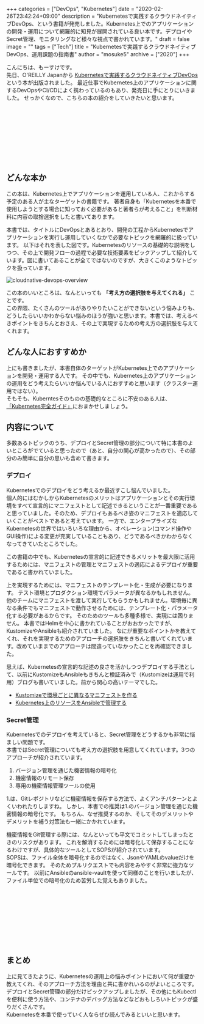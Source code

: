 +++
categories = ["DevOps", "Kubernetes"]
date = "2020-02-26T23:42:24+09:00"
description = "Kubernetesで実践するクラウドネイティブDevOps、という書籍が発売しました。Kubernetes上でのアプリケーションの開発・運用について網羅的に知見が展開されている良い本です。デプロイやSecret管理、モニタリングなど様々な視点で書かれています。"
draft = false
image = ""
tags = ["Tech"]
title = "Kubernetesで実践するクラウドネイティブDevOps、運用課題の指南書"
author = "mosuke5"
archive = ["2020"]
+++

こんにちは、もーすけです。  
先日、O'REILLY Japanから <a href="https://amzn.to/2PraGZ8" target="_blank">Kubernetesで実践するクラウドネイティブDevOps</a> という本が出版されました。
最近仕事でKubernetes上のアプリケーションに関するDevOpsやCI/CDによく携わっているのもあり、発売日に手にとりにいきました。
せっかくなので、こちらの本の紹介をしていきたいと思います。

<div class="iframely-embed"><div class="iframely-responsive" style="height: 140px; padding-bottom: 0;"><a href="https://www.amazon.co.jp/Kubernetes%25E3%2581%25A7%25E5%25AE%259F%25E8%25B7%25B5%25E3%2581%2599%25E3%2582%258B%25E3%2582%25AF%25E3%2583%25A9%25E3%2582%25A6%25E3%2583%2589%25E3%2583%258D%25E3%2582%25A4%25E3%2583%2586%25E3%2582%25A3%25E3%2583%2596DevOps-John-Arundel/dp/4873119014" data-iframely-url="//cdn.iframe.ly/j1izGzy?iframe=card-small"></a></div></div><script async src="//cdn.iframe.ly/embed.js" charset="utf-8"></script>
<!--more-->

## どんな本か
この本は、Kubernetes上でアプリケーションを運用している人、これからする予定のある人が主なターゲットの書籍です。
著者自身も「Kubernetesを本番で使用しようとする場合に知っておく必要があると著者らが考えること」を判断材料に内容の取捨選択をしたと書いてあります。

本書では、タイトルにDevOpsとあるとおり、開発の工程からKubernetesでアプリケーションを実行し運用していくなかで必要なトピックを網羅的に扱っています。
以下はそれを表した図です。Kubernetesのリソースの基礎的な説明をしつつ、その上で開発フローの過程で必要な技術要素をピックアップして紹介しています。図に書いてあることが全てではないのですが、大きくこのようなトピックを扱っています。

![cloudnative-devops-overview](/image/cloudnative-devops-overview.png)

この本のいいところは、なんといっても **「考え方の選択肢を与えてくれる」** ことです。  
この界隈、たくさんのツールがありやりたいことができないという悩みよりも、どうしたらいいかわからない悩みのほうが強いと思います。本書では、考えるべきポイントをきちんとおさえ、その上で実現するための考え方の選択肢を与えてくれます。

## どんな人におすすめか
上にも書きましたが、本書自体のターゲットがKubernetes上でのアプリケーションを開発・運用する人です。
その中でも、Kubernetes上のアプリケーションの運用をどう考えたらいいか悩んでいる人におすすめと思います（クラスター運用ではない）。  
そもそも、Kuberntesそのものの基礎的なところに不安のある人は、<a href="https://amzn.to/3a0PWPE" target="_blank">「Kubernetes完全ガイド」</a>におまかせしましょう。

## 内容について
多数あるトピックのうち、デプロイとSecret管理の部分について特に本書のよいところがでていると思ったので（あと、自分の関心が高かったので）、その部分のみ簡単に自分の思いも含めて書きます。

### デプロイ
Kubernetesでのデプロイをどう考えるか最近すこし悩んでいました。  
個人的にはむかしからKubernetesのメリットはアプリケーションとその実行環境をすべて宣言的にマニフェストとして記述できるということが一番重要であると思っていました。そのため、デプロイもあるべき姿のマニフェストを適応していくことがベストであると考えています。
一方で、エンタープライズなKubernetesの世界ではいろいろな理由から、オペレーション(コマンド操作やGUI操作)による変更が充実していることもあり、どうであるべきかわからなくなってきていたところでした。

この書籍の中でも、Kubernetesの宣言的に記述できるメリットを最大限に活用するためには、マニフェストの管理とマニフェストの適応によるデプロイが重要であると書かれていました。

上を実現するためには、マニフェストのテンプレート化・生成が必要になります。
テスト環境とプロダクション環境でパラメータが異なるかもしれません。他のチームにマニフェストを渡して実行してもらうかもしれません。環境毎に異なる条件でもマニフェストで動作させるためには、テンプレート化・パラメータ化する必要があるからです。
そのためのツールも多種多様で、実現には困りません。
本書ではHelmを中心に書かれていることがおおかったですが、KustomizeやAnsibleも紹介されていました。
なにが重要なポイントかを教えてくれ、それを実現するためのアプローチの選択肢をきちんと書いてくれています。改めていままでのアプローチは間違っていなかったことを再確認できました。

思えば、Kubernetesの宣言的な記述の良さを活かしつつデプロイする手法として、以前にKustomizeもAnsibleもきちんと検証済みで（Kustomizeは運用で利用）ブログも書いていました。前から関心の高いテーマでした。

- [Kustomizeで環境ごとに異なるマニフェストを作る](https://blog.mosuke.tech/entry/2019/06/21/kustomize/)
- [Kubernetes上のリソースをAnsibleで管理する](https://blog.mosuke.tech/entry/2019/08/21/ansible-for-k8s-resources/)

### Secret管理
Kubernetesでのデプロイを考えていると、Secret管理をどうするかも非常に悩ましい問題です。  
本書ではSecret管理についても考え方の選択肢を用意してくれています。3つのアプローチが紹介されています。

1. バージョン管理を通じた機密情報の暗号化
1. 機密情報のリモート保存
1. 専用の機密情報管理ツールの使用

1.は、Gitレポジトリなどに機密情報を保存する方法で、よくアンチパターンとよくいわれたりしますね。
しかし、本書での推奨は1.のバージョン管理を通じた機密情報の暗号化です。
もちろん、なぜ推奨するのか、そしてそのデメリットやデメリットを補う対策法も一緒にかかれています。

機密情報をGit管理する際には、なんといっても平文でコミットしてしまったときのリスクがあります。
これを解消するためには暗号化して保存することになるわけですが、具体的なツールとしてSOPSが紹介されています。  
SOPSは、ファイル全体を暗号化するのではなく、JsonやYAMLのvalueだけを暗号化できます。
そのためプルリクエストでも内容をみやすく非常に強力なツールです。
以前にAnsibleのansible-vaultを使って同様のことを行いましたが、ファイル単位での暗号化のため苦労した覚えもありました。

<div class="iframely-embed"><div class="iframely-responsive" style="height: 140px; padding-bottom: 0;"><a href="https://github.com/mozilla/sops" data-iframely-url="//cdn.iframe.ly/Uy7gztd"></a></div></div><script async src="//cdn.iframe.ly/embed.js" charset="utf-8"></script>

## まとめ
上に見てきたように、Kubernetesの運用上の悩みポイントにおいて何が重要か教えてくれ、そのアプローチ方法を理由と共に書かれいるのがよいところです。
デプロイとSecret管理の部分だけピックアップしましたが、その他にもKubectlを便利に使う方法や、コンテナのデバッグ方法などなどおもしろいトピックが盛りだくさんです。  
Kubernetesを本番で使っていく人ならぜひ読んでみるといいと思います。

<div class="iframely-embed"><div class="iframely-responsive" style="height: 140px; padding-bottom: 0;"><a href="https://www.amazon.co.jp/Kubernetes%25E3%2581%25A7%25E5%25AE%259F%25E8%25B7%25B5%25E3%2581%2599%25E3%2582%258B%25E3%2582%25AF%25E3%2583%25A9%25E3%2582%25A6%25E3%2583%2589%25E3%2583%258D%25E3%2582%25A4%25E3%2583%2586%25E3%2582%25A3%25E3%2583%2596DevOps-John-Arundel/dp/4873119014" data-iframely-url="//cdn.iframe.ly/j1izGzy?iframe=card-small"></a></div></div><script async src="//cdn.iframe.ly/embed.js" charset="utf-8"></script>